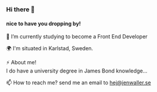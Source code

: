 ### Hi there 👋
#### nice to have you dropping by!


🔭 I’m currently studying to become a Front End Developer

🌍 I'm situated in Karlstad, Sweden. 

⚡ About me! <br>
I do have a university degree in James Bond knowledge...


📫 How to reach me? send me an email to hej@jenwaller.se

